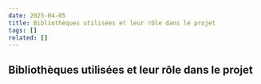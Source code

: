 ```yaml
---
date: 2025-04-05
title: Bibliothèques utilisées et leur rôle dans le projet
tags: []
related: []
---
```


## Bibliothèques utilisées et leur rôle dans le projet

##
